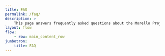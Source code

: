 ```yaml
---
title: FAQ
permalink: /faq/
description: >
    This page answers frequently asked questions about the Morello Project.
layout: flow
flow:
    - row: main_content_row
jumbotron:
    title: FAQ
---
```

